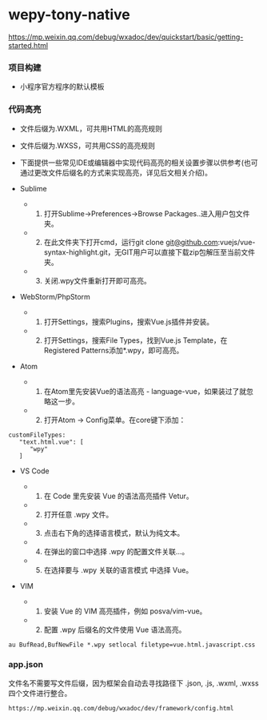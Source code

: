 # wepy-tony-native
https://mp.weixin.qq.com/debug/wxadoc/dev/quickstart/basic/getting-started.html

### 项目构建
- 小程序官方程序的默认模板


### 代码高亮
- 文件后缀为.WXML，可共用HTML的高亮规则
- 文件后缀为.WXSS，可共用CSS的高亮规则

- 下面提供一些常见IDE或编辑器中实现代码高亮的相关设置步骤以供参考(也可通过更改文件后缀名的方式来实现高亮，详见后文相关介绍)。
- Sublime
    - 1. 打开Sublime->Preferences->Browse Packages..进入用户包文件夹。

    - 2. 在此文件夹下打开cmd，运行git clone git@github.com:vuejs/vue-syntax-highlight.git，无GIT用户可以直接下载zip包解压至当前文件夹。

    - 3. 关闭.wpy文件重新打开即可高亮。

- WebStorm/PhpStorm
    - 1. 打开Settings，搜索Plugins，搜索Vue.js插件并安装。

    - 2. 打开Settings，搜索File Types，找到Vue.js Template，在Registered Patterns添加*.wpy，即可高亮。

- Atom
    - 1. 在Atom里先安装Vue的语法高亮 - language-vue，如果装过了就忽略这一步。

    - 2. 打开Atom -> Config菜单。在core键下添加：


```Atom
customFileTypes:
   "text.html.vue": [
      "wpy"
   ]
```

- VS Code
    - 1. 在 Code 里先安装 Vue 的语法高亮插件 Vetur。

    - 2. 打开任意 .wpy 文件。

    - 3. 点击右下角的选择语言模式，默认为纯文本。

    - 4. 在弹出的窗口中选择 .wpy 的配置文件关联...。

    - 5. 在选择要与 .wpy 关联的语言模式 中选择 Vue。

- VIM
    - 1. 安装 Vue 的 VIM 高亮插件，例如 posva/vim-vue。

    - 2. 配置 .wpy 后缀名的文件使用 Vue 语法高亮。

```vim
au BufRead,BufNewFile *.wpy setlocal filetype=vue.html.javascript.css
```

### app.json
文件名不需要写文件后缀，因为框架会自动去寻找路径下 .json, .js, .wxml, .wxss 四个文件进行整合。

```文件名不需要写文件后缀，因为框架会自动去寻找路径下 .json, .js, .wxml, .wxss 四个文件进行整合。
https://mp.weixin.qq.com/debug/wxadoc/dev/framework/config.html
```



